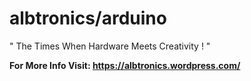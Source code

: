# albtronics/arduino

" The Times When Hardware Meets Creativity ! "

**For More Info Visit: https://albtronics.wordpress.com/**




